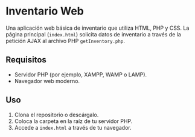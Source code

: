 # Inventario Web

Una aplicación web básica de inventario que utiliza HTML, PHP y CSS. La página principal (`index.html`) solicita datos de inventario a través de la petición AJAX al archivo PHP `getInventory.php`.

## Requisitos
- Servidor PHP (por ejemplo, XAMPP, WAMP o LAMP).
- Navegador web moderno.

## Uso
1. Clona el repositorio o descárgalo.
2. Coloca la carpeta en la raíz de tu servidor PHP.
3. Accede a `index.html` a través de tu navegador.
